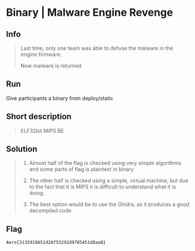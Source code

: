 # Binary | Malware Engine Revenge

## Info

> Last time, only one team was able to defuse the malware in the engine firmware.
>
> Now malware is returned. 
>

## Run

Give participants a binary from deploy/static

## Short description

> ELF32bit MIPS BE

## Solution

> 1. Almost half of the flag is checked using very simple algorithms and some parts of flag is plaintext in binary
>
> 2. The other half is checked using a simple, virtual machine, but due to the fact that it is MIPS it is difficult to understand what it is doing.
>
> 3. The best option would be to use the Ghidra, as it produces a good decompiled code


## Flag

`Aero{3135918651d26f55292d9785451d8aa8}`
